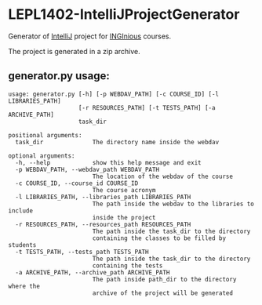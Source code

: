 # LEPL1402-IntelliJProjectGenerator

Generator of [IntelliJ](https://www.jetbrains.com/idea/) project for [INGInious](https://inginious.info.ucl.ac.be/) courses.

The project is generated in a zip archive.

## generator.py usage:

```
usage: generator.py [-h] [-p WEBDAV_PATH] [-c COURSE_ID] [-l LIBRARIES_PATH]
                    [-r RESOURCES_PATH] [-t TESTS_PATH] [-a ARCHIVE_PATH]
                    task_dir

positional arguments:
  task_dir              The directory name inside the webdav

optional arguments:
  -h, --help            show this help message and exit
  -p WEBDAV_PATH, --webdav_path WEBDAV_PATH
                        The location of the webdav of the course
  -c COURSE_ID, --course_id COURSE_ID
                        The course acronym
  -l LIBRARIES_PATH, --libraries_path LIBRARIES_PATH
                        The path inside the webdav to the libraries to include
                        inside the project
  -r RESOURCES_PATH, --resources_path RESOURCES_PATH
                        The path inside the task_dir to the directory
                        containing the classes to be filled by students
  -t TESTS_PATH, --tests_path TESTS_PATH
                        The path inside the task_dir to the directory
                        containing the tests
  -a ARCHIVE_PATH, --archive_path ARCHIVE_PATH
                        The path inside path_dir to the directory where the
                        archive of the project will be generated
```